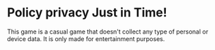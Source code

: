 # Policy privacy Just in Time!

This game is a casual game that doesn't collect any type of personal or device data. It is only made for entertainment purposes.